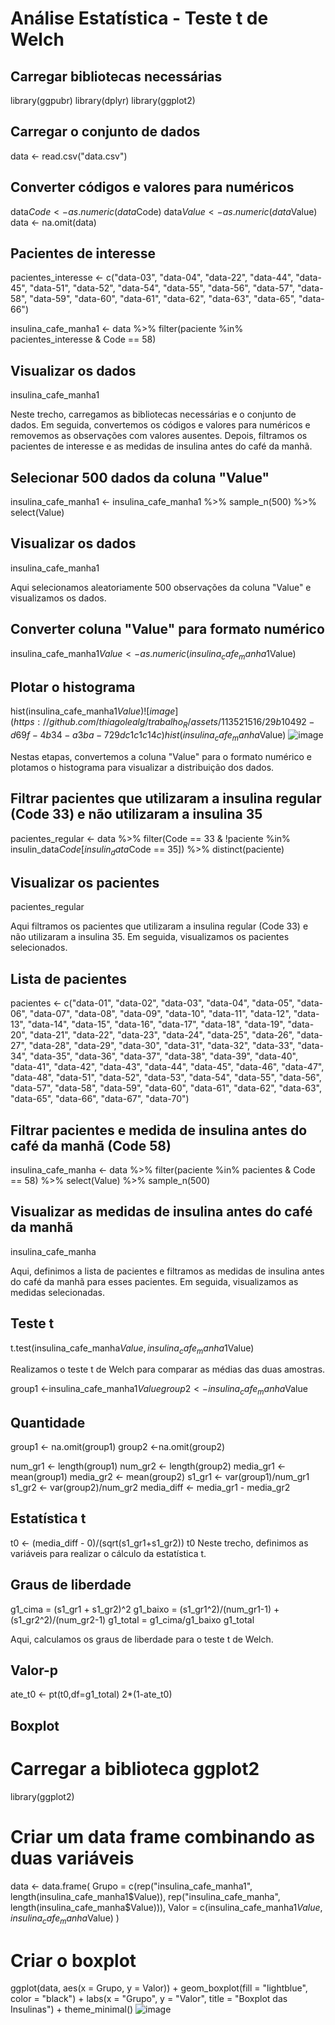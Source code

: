# Análise Estatística - Teste t de Welch

## Carregar bibliotecas necessárias
library(ggpubr)
library(dplyr)
library(ggplot2)

## Carregar o conjunto de dados
data <- read.csv("data.csv")

## Converter códigos e valores para numéricos
data$Code <- as.numeric(data$Code)
data$Value <- as.numeric(data$Value)
data <- na.omit(data)


## Pacientes de interesse
pacientes_interesse <- c("data-03", "data-04", "data-22", "data-44", "data-45", "data-51", "data-52", "data-54", "data-55", "data-56", "data-57", "data-58", "data-59", "data-60", "data-61", "data-62", "data-63", "data-65", "data-66")

insulina_cafe_manha1 <- data %>%
  filter(paciente %in% pacientes_interesse & Code == 58)

## Visualizar os dados
insulina_cafe_manha1

Neste trecho, carregamos as bibliotecas necessárias e o conjunto de dados. Em seguida, convertemos os códigos e valores para numéricos e removemos as observações com valores ausentes. Depois, filtramos os pacientes de interesse e as medidas de insulina antes do café da manhã.

## Selecionar 500 dados da coluna "Value"
insulina_cafe_manha1 <- insulina_cafe_manha1 %>%
  sample_n(500) %>%
  select(Value)

## Visualizar os dados
insulina_cafe_manha1

Aqui selecionamos aleatoriamente 500 observações da coluna "Value" e visualizamos os dados.

## Converter coluna "Value" para formato numérico
insulina_cafe_manha1$Value <- as.numeric(insulina_cafe_manha1$Value)

## Plotar o histograma
hist(insulina_cafe_manha1$Value)
![image](https://github.com/thiagolealg/trabalho_R/assets/113521516/29b10492-d69f-4b34-a3ba-729dc1c1c14c)
hist(insulina_cafe_manha$Value)
![image](https://github.com/thiagolealg/trabalho_R/assets/113521516/d96ce443-3aa5-44bc-8469-889034a2b00b)


Nestas etapas, convertemos a coluna "Value" para o formato numérico e plotamos o histograma para visualizar a distribuição dos dados.

## Filtrar pacientes que utilizaram a insulina regular (Code 33) e não utilizaram a insulina 35
pacientes_regular <- data %>%
  filter(Code == 33 & !paciente %in% insulin_data$Code[insulin_data$Code == 35]) %>%
  distinct(paciente)

## Visualizar os pacientes
pacientes_regular


Aqui filtramos os pacientes que utilizaram a insulina regular (Code 33) e não utilizaram a insulina 35. Em seguida, visualizamos os pacientes selecionados.


## Lista de pacientes
pacientes <- c("data-01", "data-02", "data-03", "data-04", "data-05", "data-06", "data-07", "data-08", "data-09", "data-10", "data-11", "data-12", "data-13", "data-14", "data-15", "data-16", "data-17", "data-18", "data-19", "data-20", "data-21", "data-22", "data-23", "data-24", "data-25", "data-26", "data-27", "data-28", "data-29", "data-30", "data-31", "data-32", "data-33", "data-34", "data-35", "data-36", "data-37", "data-38", "data-39", "data-40", "data-41", "data-42", "data-43", "data-44", "data-45", "data-46", "data-47", "data-48", "data-51", "data-52", "data-53", "data-54", "data-55", "data-56", "data-57", "data-58", "data-59", "data-60", "data-61", "data-62", "data-63", "data-65", "data-66", "data-67", "data-70")

## Filtrar pacientes e medida de insulina antes do café da manhã (Code 58)
insulina_cafe_manha <- data %>%
  filter(paciente %in% pacientes & Code == 58) %>%
  select(Value) %>%
  sample_n(500)

## Visualizar as medidas de insulina antes do café da manhã
insulina_cafe_manha

Aqui, definimos a lista de pacientes e filtramos as medidas de insulina antes do café da manhã para esses pacientes. Em seguida, visualizamos as medidas selecionadas.


## Teste t
t.test(insulina_cafe_manha$Value, insulina_cafe_manha1$Value)

Realizamos o teste t de Welch para comparar as médias das duas amostras.

group1 <-insulina_cafe_manha1$Value
group2 <- insulina_cafe_manha$Value

## Quantidade
group1 <- na.omit(group1)
group2 <-na.omit(group2)

num_gr1 <- length(group1)
num_gr2 <- length(group2)
media_gr1 <- mean(group1)
media_gr2 <- mean(group2)
s1_gr1 <- var(group1)/num_gr1
s1_gr2 <- var(group2)/num_gr2
media_diff <- media_gr1 - media_gr2

## Estatística t
t0 <- (media_diff - 0)/(sqrt(s1_gr1+s1_gr2))
t0
Neste trecho, definimos as variáveis para realizar o cálculo da estatística t.

## Graus de liberdade
g1_cima = (s1_gr1 + s1_gr2)^2
g1_baixo = (s1_gr1^2)/(num_gr1-1) + (s1_gr2^2)/(num_gr2-1)
g1_total = g1_cima/g1_baixo
g1_total

Aqui, calculamos os graus de liberdade para o teste t de Welch.

## Valor-p
ate_t0 <- pt(t0,df=g1_total)
2*(1-ate_t0)

## Boxplot
# Carregar a biblioteca ggplot2
library(ggplot2)

# Criar um data frame combinando as duas variáveis
data <- data.frame(
  Grupo = c(rep("insulina_cafe_manha1", length(insulina_cafe_manha1$Value)),
            rep("insulina_cafe_manha", length(insulina_cafe_manha$Value))),
  Valor = c(insulina_cafe_manha1$Value, insulina_cafe_manha$Value)
)

# Criar o boxplot
ggplot(data, aes(x = Grupo, y = Valor)) +
  geom_boxplot(fill = "lightblue", color = "black") +
  labs(x = "Grupo", y = "Valor", title = "Boxplot das Insulinas") +
  theme_minimal()
![image](https://github.com/thiagolealg/trabalho_R/assets/113521516/67eb9091-cd81-4f9b-bf99-f40d6bb01016)
